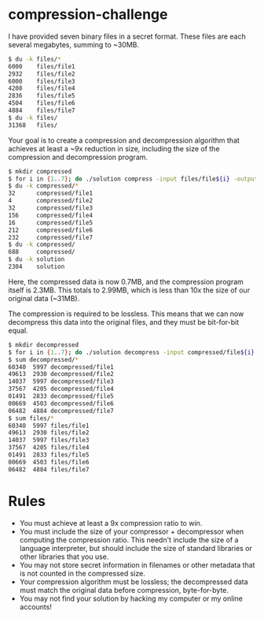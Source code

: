 # compression-challenge

I have provided seven binary files in a secret format. These files are each several megabytes, summing to ~30MB.

```bash
$ du -k files/*
6000    files/file1
2932    files/file2
6000    files/file3
4208    files/file4
2836    files/file5
4504    files/file6
4884    files/file7
$ du -k files/
31368   files/
```

Your goal is to create a compression and decompression algorithm that achieves at least a ~9x reduction in size, including the size of the compression and decompression program.

```bash
$ mkdir compressed
$ for i in {1..7}; do ./solution compress -input files/file${i} -output compressed/file${i}; done
$ du -k compressed/*
32      compressed/file1
4       compressed/file2
32      compressed/file3
156     compressed/file4
16      compressed/file5
212     compressed/file6
232     compressed/file7
$ du -k compressed/
688     compressed/
$ du -k solution 
2304    solution
```

Here, the compressed data is now 0.7MB, and the compression program itself is 2.3MB. This totals to 2.99MB, which is less than 10x the size of our original data (~31MB).

The compression is required to be lossless. This means that we can now decompress this data into the original files, and they must be bit-for-bit equal.

```bash
$ mkdir decompressed
$ for i in {1..7}; do ./solution decompress -input compressed/file${i} -output decompressed/file${i}; done
$ sum decompressed/*
60340  5997 decompressed/file1
49613  2930 decompressed/file2
14037  5997 decompressed/file3
37567  4205 decompressed/file4
01491  2833 decompressed/file5
00669  4503 decompressed/file6
06482  4884 decompressed/file7
$ sum files/*
60340  5997 files/file1
49613  2930 files/file2
14037  5997 files/file3
37567  4205 files/file4
01491  2833 files/file5
00669  4503 files/file6
06482  4884 files/file7
```

# Rules

 * You must achieve at least a 9x compression ratio to win.
 * You must include the size of your compressor + decompressor when computing the compression ratio. This needn't include the size of a language interpreter, but should include the size of standard libraries or other libraries that you use.
 * You may not store secret information in filenames or other metadata that is not counted in the compressed size.
 * Your compression algorithm must be lossless; the decompressed data must match the original data before compression, byte-for-byte.
 * You may not find your solution by hacking my computer or my online accounts!
